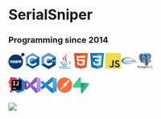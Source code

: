 # SerialSniper

### Programming since 2014
<img align="left" width="32px" src="res/img/lang/nasm.png"/>
<img align="left" width="32px" src="https://github.com/devicons/devicon/blob/v2.15.1/icons/c/c-original.svg"/>
<img align="left" width="32px" src="https://github.com/devicons/devicon/blob/v2.15.1/icons/cplusplus/cplusplus-original.svg"/>
<img align="left" width="32px" src="https://github.com/devicons/devicon/blob/v2.15.1/icons/java/java-original.svg"/>
<img align="left" width="32px" src="https://github.com/devicons/devicon/blob/v2.15.1/icons/html5/html5-original.svg"/>
<img align="left" width="32px" src="https://github.com/devicons/devicon/blob/v2.15.1/icons/css3/css3-original.svg"/>
<img align="left" width="32px" src="https://github.com/devicons/devicon/blob/v2.15.1/icons/javascript/javascript-original.svg"/>
<img align="left" width="32px" src="https://github.com/devicons/devicon/blob/v2.15.1/icons/opengl/opengl-plain.svg"/>
<img align="left" width="32px" src="https://github.com/devicons/devicon/blob/v2.15.1/icons/postgresql/postgresql-original-wordmark.svg"/>

<br><br>

<img align="left" width="32px" src="/res/img/ide/idea.png"/>
<img align="left" width="32px" src="/res/img/ide/vs.png"/>
<img align="left" width="32px" src="/res/img/ide/vsc.png"/>
<img align="left" width="32px" src="/res/img/ide/postman.png"/>
<img align="left" width="32px" src="/res/img/ide/supabase.png"/>

<br><br><br>
<img align="left" src="https://github-readme-stats.vercel.app/api/top-langs/?username=SerialSniper&layout=compact&theme=dark&hide_border=true&languages=6" />
